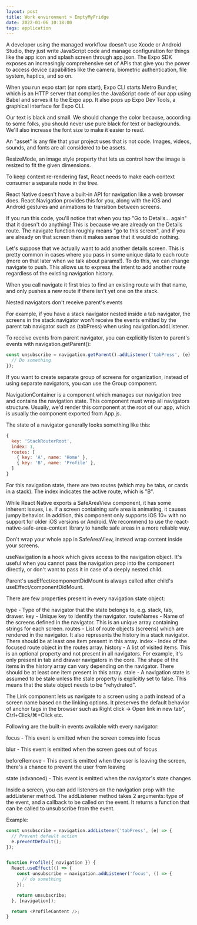 ```yaml
---
layout: post
title: Work environment > EmptyMyFridge
date: 2022-01-06 10:18:00
tags: application
---
```


A developer using the managed workflow doesn't use Xcode or Android Studio, they just write JavaScript code and manage configuration for things like the app icon and splash screen through app.json. The Expo SDK exposes an increasingly comprehensive set of APIs that give you the power to access device capabilities like the camera, biometric authentication, file system, haptics, and so on.

When you run expo start (or npm start), Expo CLI starts Metro Bundler, which is an HTTP server that compiles the JavaScript code of our app using Babel and serves it to the Expo app. It also pops up Expo Dev Tools, a graphical interface for Expo CLI.

Our text is black and small. We should change the color because, according to some folks, you should never use pure black for text or backgrounds. We'll also increase the font size to make it easier to read.

An "asset" is any file that your project uses that is not code. Images, videos, sounds, and fonts are all considered to be assets.

ResizeMode, an image style property that lets us control how the image is resized to fit the given dimensions.

To keep context re-rendering fast, React needs to make each context consumer a separate node in the tree.

React Native doesn't have a built-in API for navigation like a web browser does. React Navigation provides this for you, along with the iOS and Android gestures and animations to transition between screens.

If you run this code, you'll notice that when you tap "Go to Details... again" that it doesn't do anything! This is because we are already on the Details route. The navigate function roughly means "go to this screen", and if you are already on that screen then it makes sense that it would do nothing.

Let's suppose that we actually want to add another details screen. This is pretty common in cases where you pass in some unique data to each route (more on that later when we talk about params!). To do this, we can change navigate to push. This allows us to express the intent to add another route regardless of the existing navigation history.

When you call navigate it first tries to find an existing route with that name, and only pushes a new route if there isn't yet one on the stack.

Nested navigators don't receive parent's events​

For example, if you have a stack navigator nested inside a tab navigator, the screens in the stack navigator won't receive the events emitted by the parent tab navigator such as (tabPress) when using navigation.addListener.

To receive events from parent navigator, you can explicitly listen to parent's events with navigation.getParent():

```javascript
const unsubscribe = navigation.getParent().addListener('tabPress', (e) => {
  // Do something
});
```

If you want to create separate group of screens for organization, instead of using separate navigators, you can use the Group component.

NavigationContainer is a component which manages our navigation tree and contains the navigation state. This component must wrap all navigators structure. Usually, we'd render this component at the root of our app, which is usually the component exported from App.js.

The state of a navigator generally looks something like this:

```javascript
{
  key: 'StackRouterRoot',
  index: 1,
  routes: [
    { key: 'A', name: 'Home' },
    { key: 'B', name: 'Profile' },
  ]
}
```

For this navigation state, there are two routes (which may be tabs, or cards in a stack). The index indicates the active route, which is "B".

While React Native exports a SafeAreaView component, it has some inherent issues, i.e. if a screen containing safe area is animating, it causes jumpy behavior. In addition, this component only supports iOS 10+ with no support for older iOS versions or Android. We recommend to use the react-native-safe-area-context library to handle safe areas in a more reliable way.

Don't wrap your whole app in SafeAreaView, instead wrap content inside your screens.

useNavigation is a hook which gives access to the navigation object. It's useful when you cannot pass the navigation prop into the component directly, or don't want to pass it in case of a deeply nested child.

Parent's useEffect/componentDidMount is always called after child's useEffect/componentDidMount.

There are few properties present in every navigation state object:

type - Type of the navigator that the state belongs to, e.g. stack, tab, drawer.
key - Unique key to identify the navigator.
routeNames - Name of the screens defined in the navigator. This is an unique array containing strings for each screen.
routes - List of route objects (screens) which are rendered in the navigator. It also represents the history in a stack navigator. There should be at least one item present in this array.
index - Index of the focused route object in the routes array.
history - A list of visited items. This is an optional property and not present in all navigators. For example, it's only present in tab and drawer navigators in the core. The shape of the items in the history array can vary depending on the navigator. There should be at least one item present in this array.
stale - A navigation state is assumed to be stale unless the stale property is explicitly set to false. This means that the state object needs to be "rehydrated".

The Link component lets us navigate to a screen using a path instead of a screen name based on the linking options. It preserves the default behavior of anchor tags in the browser such as Right click -> Open link in new tab", Ctrl+Click/⌘+Click etc.

Following are the built-in events available with every navigator:

focus - This event is emitted when the screen comes into focus

blur - This event is emitted when the screen goes out of focus

beforeRemove - This event is emitted when the user is leaving the screen, there's a chance to prevent the user from leaving

state (advanced) - This event is emitted when the navigator's state changes

Inside a screen, you can add listeners on the navigation prop with the addListener method. The addListener method takes 2 arguments: type of the event, and a callback to be called on the event. It returns a function that can be called to unsubscribe from the event.

Example:

```javascript
const unsubscribe = navigation.addListener('tabPress', (e) => {
  // Prevent default action
  e.preventDefault();
});

```

```javascript

function Profile({ navigation }) {
  React.useEffect(() => {
    const unsubscribe = navigation.addListener('focus', () => {
      // do something
    });

    return unsubscribe;
  }, [navigation]);

  return <ProfileContent />;
}
```